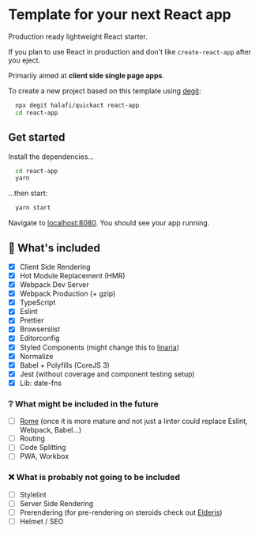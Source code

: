 # Template for your next React app

Production ready lightweight React starter.

If you plan to use React in production and don't like `create-react-app` after you eject.

Primarily aimed at **client side single page apps**.

To create a new project based on this template using <a href="https://github.com/Rich-Harris/degit" target="_blank">degit</a>:

```bash
  npx degit halafi/quickact react-app
  cd react-app
```

## Get started

Install the dependencies...

```bash
  cd react-app
  yarn
```

...then start:

```bash
  yarn start
```

Navigate to [localhost:8080](http://localhost:8080). You should see your app running.

## 🔧 What's included

- [x] Client Side Rendering
- [x] Hot Module Replacement (HMR)
- [x] Webpack Dev Server
- [x] Webpack Production (+ gzip)
- [x] TypeScript
- [x] Eslint
- [x] Prettier
- [x] Browserslist
- [x] Editorconfig
- [x] Styled Components (might change this to [linaria](https://github.com/callstack/linaria))
- [x] Normalize
- [x] Babel + Polyfills (CoreJS 3)
- [x] Jest (without coverage and component testing setup)
- [x] Lib: date-fns

### ❔ What might be included in the future
- [ ] [Rome](https://github.com/romefrontend/rome) (once it is more mature and not just a linter could replace Eslint, Webpack, Babel...)
- [ ] Routing
- [ ] Code Splitting
- [ ] PWA, Workbox

### ❌ What is probably not going to be included
- [ ] Stylelint
- [ ] Server Side Rendering
- [ ] Prerendering (for pre-rendering on steroids check out [Elderjs](https://github.com/elderjs/elderjs))
- [ ] Helmet / SEO
